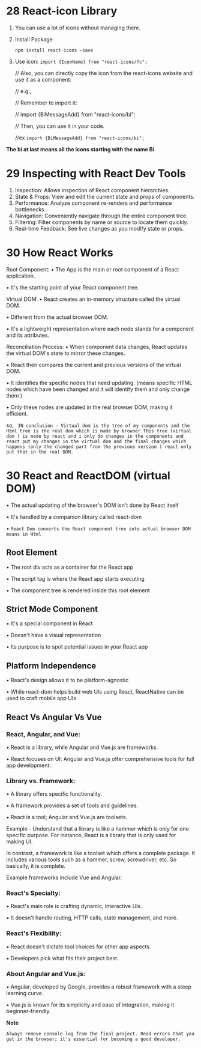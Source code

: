 # 28 **React-icon Library**

1. You can use a lot of icons without managing them.

2. Install Package

   `npm install react-icons –save`

3. Use icon:
   `import {IconName} from "react-icons/fc";`

   // Also, you can directly copy the icon from the react-icons website and use it as a component:

   // e.g., <BiMessageAdd/>

   // Remember to import it:

   // import {BiMessageAdd} from "react-icons/bi";

   // Then, you can use it in your code.

   //ex `import {BiMessageAdd} from "react-icons/bi";`

**The bi at last means all the icons starting with the name Bi**

# 29 **Inspecting with React Dev Tools**

1. Inspection: Allows inspection of React component hierarchies.
2. State & Props: View and edit the current state and props of components.
3. Performance: Analyze component re-renders and performance bottlenecks.
4. Navigation: Conveniently navigate through the entire component tree.
5. Filtering: Filter components by name or source to locate them quickly.
6. Real-time Feedback: See live changes as you modify state or props.

# 30 **How React Works**

Root Component:
• The App is the main or root component of a React application.

• It's the starting point of your React component tree.

Virtual DOM:
• React creates an in-memory structure called the virtual DOM.

• Different from the actual browser DOM.

• It's a lightweight representation where each node stands for a component and its attributes.

Reconciliation Process:
• When component data changes, React updates the virtual DOM's state to mirror these changes.

• React then compares the current and previous versions of the virtual DOM.

• It identifies the specific nodes that need updating. (means specific HTML nodes which have been changed and it will identify them and only change them )

• Only these nodes are updated in the real browser DOM, making it efficient.

so,
` IN conclusion - Virtual dom is the tree of my components and the Html tree is the real dom which is made by browser.THis tree (virtual dom ) is made by react and i only do changes in the components and react put my changes in the virtual dom and the final changes which happens (only the changed part from the previous version ) react only put that in the real DOM.`

# 30 **React and ReactDOM (virtual DOM)**

• The actual updating of the browser's DOM isn't done by React itself

• It's handled by a companion library called react-dom

• `React Dom converts the React component tree into actual browser DOM means in Html`

## **Root Element**

• The root div acts as a container for the React app

• The script tag is where the React app starts executing

• The component tree is rendered inside this root element

## **Strict Mode Component**

• It's a special component in React

• Doesn't have a visual representation

• Its purpose is to spot potential issues in your React app

## **Platform Independence**

• React's design allows it to be platform-agnostic

• While react-dom helps build web UIs using React, ReactNative can be used to craft mobile app UIs

## **React Vs Angular Vs Vue**

### React, Angular, and Vue:

• React is a library, while Angular and Vue.js are frameworks.

• React focuses on UI; Angular and Vue.js offer comprehensive tools for full app development.

### Library vs. Framework:

• A library offers specific functionality.

• A framework provides a set of tools and guidelines.

• React is a tool; Angular and Vue.js are toolsets.

Example - Understand that a library is like a hammer which is only for one specific purpose. For instance, React is a library that is only used for making UI.

In contrast, a framework is like a toolset which offers a complete package. It includes various tools such as a hammer, screw, screwdriver, etc. So basically, it is complete.

Example frameworks include Vue and Angular.

### React's Specialty:

• React's main role is crafting dynamic, interactive UIs.

• It doesn't handle routing, HTTP calls, state management, and more.

### React's Flexibility:

• React doesn't dictate tool choices for other app aspects.

• Developers pick what fits their project best.

### About Angular and Vue.js:

• Angular, developed by Google, provides a robust framework with a steep learning curve.

• Vue.js is known for its simplicity and ease of integration, making it beginner-friendly.

**Note**

`Always remove console.log from the final project.
Read errors that you get in the browser; it's essential for becoming a good developer.`
